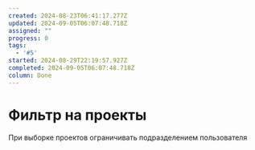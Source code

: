 ```yaml
---
created: 2024-08-23T06:41:17.277Z
updated: 2024-09-05T06:07:48.718Z
assigned: ""
progress: 0
tags:
  - '#5'
started: 2024-08-29T22:19:57.927Z
completed: 2024-09-05T06:07:48.718Z
column: Done
---
```


# Фильтр на проекты

При выборке проектов ограничивать подразделением пользователя
